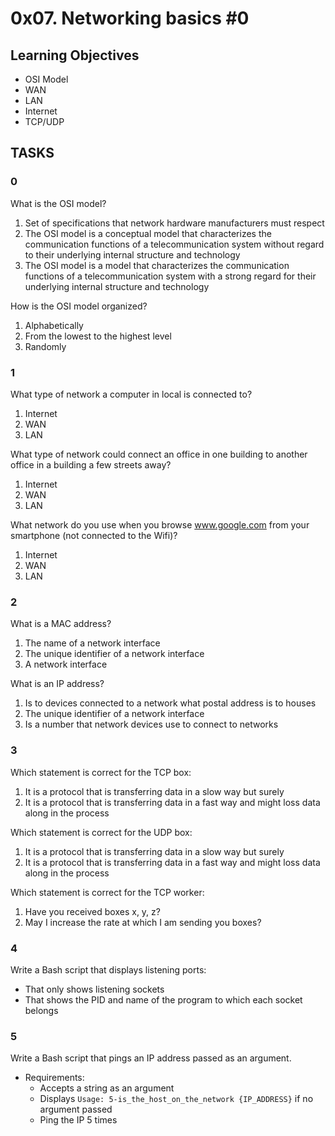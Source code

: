 # 0x07. Networking basics #0

## Learning Objectives
- OSI Model
- WAN
- LAN
- Internet
- TCP/UDP

## TASKS

### 0
What is the OSI model?
1. Set of specifications that network hardware manufacturers must respect
2. The OSI model is a conceptual model that characterizes the communication
functions of a telecommunication system without regard to their underlying
internal structure and technology
3. The OSI model is a model that characterizes the communication functions of a
telecommunication system with a strong regard for their underlying internal
structure and technology

How is the OSI model organized?
1. Alphabetically
2. From the lowest to the highest level
3. Randomly

### 1
What type of network a computer in local is connected to?
1. Internet
2. WAN
3. LAN

What type of network could connect an office in one building to another office in a building a few streets away?
1. Internet
2. WAN
3. LAN

What network do you use when you browse www.google.com from your smartphone (not connected to the Wifi)?
1. Internet
2. WAN
3. LAN

### 2
What is a MAC address?
1. The name of a network interface
2. The unique identifier of a network interface
3. A network interface

What is an IP address?
1. Is to devices connected to a network what postal address is to houses
2. The unique identifier of a network interface
3. Is a number that network devices use to connect to networks

### 3
Which statement is correct for the TCP box:
1. It is a protocol that is transferring data in a slow way but surely
2. It is a protocol that is transferring data in a fast way and might loss data along in the process

Which statement is correct for the UDP box:
1. It is a protocol that is transferring data in a slow way but surely
2. It is a protocol that is transferring data in a fast way and might loss data along in the process

Which statement is correct for the TCP worker:
1. Have you received boxes x, y, z?
2. May I increase the rate at which I am sending you boxes?

### 4
Write a Bash script that displays listening ports:
- That only shows listening sockets
- That shows the PID and name of the program to which each socket belongs

### 5
Write a Bash script that pings an IP address passed as an argument.
- Requirements:
  - Accepts a string as an argument
  - Displays `Usage: 5-is_the_host_on_the_network {IP_ADDRESS}` if no argument passed
  - Ping the IP 5 times
